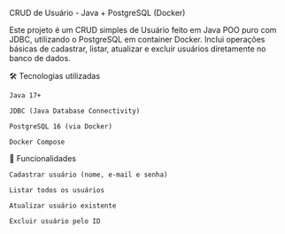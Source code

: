 CRUD de Usuário - Java + PostgreSQL (Docker)

Este projeto é um CRUD simples de Usuário feito em Java POO puro com JDBC, utilizando o PostgreSQL em container Docker.
Inclui operações básicas de cadastrar, listar, atualizar e excluir usuários diretamente no banco de dados.

🛠️ Tecnologias utilizadas

    Java 17+

    JDBC (Java Database Connectivity)

    PostgreSQL 16 (via Docker)

    Docker Compose



📜 Funcionalidades

    Cadastrar usuário (nome, e-mail e senha)

    Listar todos os usuários

    Atualizar usuário existente

    Excluir usuário pelo ID


